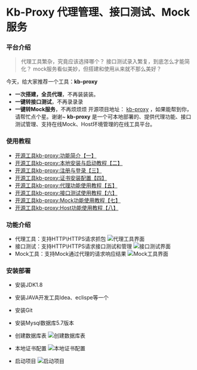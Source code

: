 # Kb-Proxy 代理管理、接口测试、Mock服务

### 平台介绍
>代理工具繁杂，究竟应该选择哪个？
>接口测试录入繁复，到底怎么才能简化？
>mock服务看似美妙，但搭建和使用从来就不那么美好？
	
今天，给大家推荐一个工具：**kb-proxy**
- **一次搭建，全员代理**，不再装装装。 
- **一键转接口测试**，不再录录录 
- **一键转Mock服务**，不再烦烦烦
   开源项目地址： [kb-proxy](https://github.com/qabin/kb-proxy)  ，如果能帮到你，请帮忙点个星。谢谢~
   **kb-proxy** 是一个可本地部署的、提供代理功能、接口测试管理、支持在线Mock、Host环境管理的在线工具平台。
### 使用教程
 - [开源工具kb-proxy:功能简介【一】](https://blog.csdn.net/a787373009/article/details/97527295)
 - [开源工具kb-proxy:本地安装与启动教程【二】](https://blog.csdn.net/a787373009/article/details/97528408)
 - [开源工具kb-proxy:注册与登录【三】](https://blog.csdn.net/a787373009/article/details/97634503)
 - [开源工具kb-proxy:证书安装配置【四】](https://blog.csdn.net/a787373009/article/details/97623565)
 - [开源工具kb-proxy:代理功能使用教程【五】](https://blog.csdn.net/a787373009/article/details/97639130)
 - [开源工具kb-proxy:接口测试使用教程【六】](https://blog.csdn.net/a787373009/article/details/97640670)
 - [开源工具kb-proxy:Mock功能使用教程【七】](https://blog.csdn.net/a787373009/article/details/97642078)
 - [开源工具kb-proxy:Host功能使用教程【八】](https://blog.csdn.net/a787373009/article/details/97643244)

### 功能介绍
- 代理工具：支持HTTP\HTTPS请求抓包
![代理工具界面](https://img-blog.csdnimg.cn/20190726111636280.gif)
- 接口测试：支持HTTP\HTTPS请求接口测试和管理
![接口测试界面](https://img-blog.csdnimg.cn/20190726122142396.gif)
- Mock工具：支持Mock通过代理的请求响应结果
![Mock工具界面](https://img-blog.csdnimg.cn/20190726122614343.gif)
### 安装部署
- 安装JDK1.8
- 安装JAVA开发工具Idea、eclispe等一个
- 安装Git
- 安装Mysql数据库5.7版本

- 创建数据库表
![创建数据库表](https://img-blog.csdnimg.cn/20190727155220979.gif)
- 本地证书配置
![本地证书配置](https://img-blog.csdnimg.cn/20190727155256676.gif)
- 启动项目
![启动项目](https://img-blog.csdnimg.cn/20190727155351506.gif)

